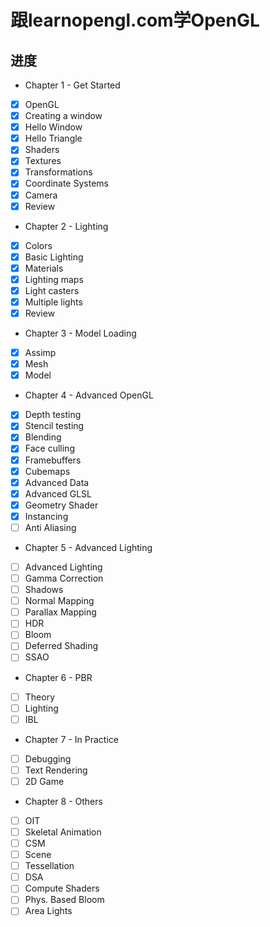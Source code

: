 # 跟learnopengl.com学OpenGL

## 进度

- Chapter 1 - Get Started
- [x] OpenGL
- [x] Creating a window
- [x] Hello Window
- [x] Hello Triangle
- [x] Shaders
- [x] Textures
- [x] Transformations
- [x] Coordinate Systems
- [x] Camera
- [x] Review

- Chapter 2 - Lighting
- [x] Colors
- [x] Basic Lighting
- [x]  Materials
- [x] Lighting maps
- [x] Light casters
- [x] Multiple lights
- [x] Review

- Chapter 3 - Model Loading
- [x] Assimp
- [x] Mesh
- [x] Model

- Chapter 4 - Advanced OpenGL
- [x] Depth testing
- [x] Stencil testing
- [x] Blending
- [x] Face culling
- [x] Framebuffers
- [x] Cubemaps
- [x] Advanced Data
- [x] Advanced GLSL
- [x] Geometry Shader
- [x] Instancing
- [ ] Anti Aliasing

- Chapter 5 - Advanced Lighting
- [ ] Advanced Lighting
- [ ] Gamma Correction
- [ ] Shadows
- [ ] Normal Mapping
- [ ] Parallax Mapping
- [ ] HDR
- [ ] Bloom
- [ ] Deferred Shading
- [ ] SSAO

- Chapter 6 - PBR
- [ ] Theory
- [ ] Lighting
- [ ] IBL

- Chapter 7 - In Practice
- [ ] Debugging
- [ ] Text Rendering
- [ ] 2D Game

- Chapter 8 - Others
- [ ] OIT
- [ ] Skeletal Animation
- [ ] CSM
- [ ] Scene
- [ ] Tessellation
- [ ] DSA
- [ ] Compute Shaders
- [ ] Phys. Based Bloom
- [ ] Area Lights
